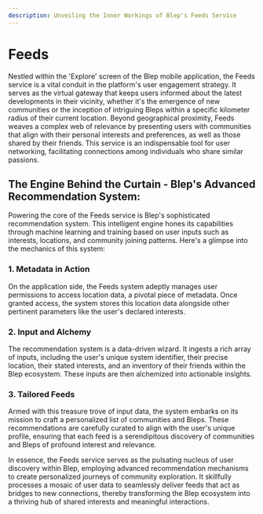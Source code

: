 ```yaml
---
description: Unveiling the Inner Workings of Blep's Feeds Service
---
```


# Feeds

Nestled within the 'Explore' screen of the Blep mobile application, the Feeds service is a vital conduit in the platform's user engagement strategy. It serves as the virtual gateway that keeps users informed about the latest developments in their vicinity, whether it's the emergence of new communities or the inception of intriguing Bleps within a specific kilometer radius of their current location. Beyond geographical proximity, Feeds weaves a complex web of relevance by presenting users with communities that align with their personal interests and preferences, as well as those shared by their friends. This service is an indispensable tool for user networking, facilitating connections among individuals who share similar passions.

## **The Engine Behind the Curtain - Blep's Advanced Recommendation System:**

Powering the core of the Feeds service is Blep's sophisticated recommendation system. This intelligent engine hones its capabilities through machine learning and training based on user inputs such as interests, locations, and community joining patterns. Here's a glimpse into the mechanics of this system:

### **1. Metadata in Action**

On the application side, the Feeds system adeptly manages user permissions to access location data, a pivotal piece of metadata. Once granted access, the system stores this location data alongside other pertinent parameters like the user's declared interests.

### **2. Input and Alchemy**

The recommendation system is a data-driven wizard. It ingests a rich array of inputs, including the user's unique system identifier, their precise location, their stated interests, and an inventory of their friends within the Blep ecosystem. These inputs are then alchemized into actionable insights.

### **3. Tailored Feeds**

Armed with this treasure trove of input data, the system embarks on its mission to craft a personalized list of communities and Bleps. These recommendations are carefully curated to align with the user's unique profile, ensuring that each feed is a serendipitous discovery of communities and Bleps of profound interest and relevance.

In essence, the Feeds service serves as the pulsating nucleus of user discovery within Blep, employing advanced recommendation mechanisms to create personalized journeys of community exploration. It skillfully processes a mosaic of user data to seamlessly deliver feeds that act as bridges to new connections, thereby transforming the Blep ecosystem into a thriving hub of shared interests and meaningful interactions.
